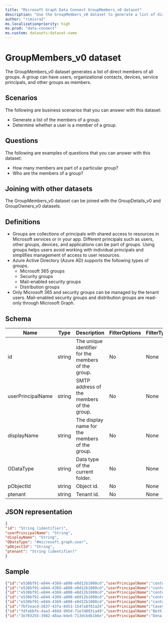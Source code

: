 ```yaml
---
title: "Microsoft Graph Data Connect GroupMembers_v0 dataset"
description: "Use the GroupMembers_v0 dataset to generate a list of direct members of all groups."
author: "rimisra2"
ms.localizationpriority: high
ms.prod: "data-connect"
ms.custom: datasets:dataset-name
---
```


# GroupMembers_v0 dataset

The GroupMembers_v0 dataset generates a list of direct members of all groups. A group can have users, organizational contacts, devices, service principals, and other groups as members.

## Scenarios

The following are business scenarios that you can answer with this dataset:

- Generate a list of the members of a group.
- Determine whether a user is a member of a group.

## Questions

The following are examples of questions that you can answer with this dataset:

- How many members are part of a particular group?
- Who are the members of a group?

## Joining with other datasets

The GroupMembers_v0 dataset can be joined with the GroupDetails_v0 and GroupOwners_v0 datasets.

## Definitions

- Groups are collections of principals with shared access to resources in Microsoft services or in your app. Different principals such as users, other groups, devices, and applications can be part of groups. Using groups helps users avoid working with individual principals and simplifies management of access to user resources.
- Azure Active Directory (Azure AD) supports the following types of groups.
  - Microsoft 365 groups
  - Security groups
  - Mail-enabled security groups
  - Distribution groups
- Only Microsoft 365 and security groups can be managed by the tenant users. Mail-enabled security groups and distribution groups are read-only through Microsoft Graph.

## Schema

| Name | Type | Description | FilterOptions | FilterType |
| ----------- | ----------- | ----------- | ----------- | ----------- |
| id |	string |	The unique identifier for the members of the group. |	No |	None |
| userPrincipalName |	string |	SMTP address of the members of the group. |	No |	None |
| displayName |	string |	The display name for the members of the group. |	No |	None |
| ODataType	| string |	Data type of the current folder. |	No |	None |
| pObjectId	| string |	Object id. |	No |	None |
| ptenant	| string |	Tenant id. |	No |	None |

## JSON representation

```json 
{
"id": "String (identifier)",
"userPrincipalName": "String",
"displayName": "String",
"ODataType": "#microsoft.graph.user",
"pObjectId": "String",
"ptenant": "String (identifier)"
}
```

## Sample 

```json 
{"id":"e530bf91-e844-4369-a808-e0d12b1008cd","userPrincipalName":"contosouser21@contosotest21.onmicrosoft.com","displayName":"FirstName LastName","ODataType":"#microsoft.graph.user","puser":"18960c5f-4e96-4331-afbb-aa2847a86aa9","ptenant":"8e56195d-f07c-44f0-8108-40e4352e3e74"}
{"id":"e530bf91-e844-4369-a808-e0d12b1008cd","userPrincipalName":"contosouser21@contosotest21.onmicrosoft.com","displayName":"FirstName LastName","ODataType":"#microsoft.graph.user","puser":"3fa22575-59ae-456a-8634-2950aa2070cc","ptenant":"8e56195d-f07c-44f0-8108-40e4352e3e74"}
{"id":"e530bf91-e844-4369-a808-e0d12b1008cd","userPrincipalName":"contosouser21@contosotest21.onmicrosoft.com","displayName":"FirstName LastName","ODataType":"#microsoft.graph.user","puser":"70e5cb7e-7d9f-43ad-a007-2267409b7ce4","ptenant":"8e56195d-f07c-44f0-8108-40e4352e3e74"}
{"id":"e530bf91-e844-4369-a808-e0d12b1008cd","userPrincipalName":"contosouser21@contosotest21.onmicrosoft.com","displayName":"FirstName LastName","ODataType":"#microsoft.graph.user","puser":"964dc001-843c-4939-82a5-03b5da3e5a93","ptenant":"8e56195d-f07c-44f0-8108-40e4352e3e74"}
{"id":"e530bf91-e844-4369-a808-e0d12b1008cd","userPrincipalName":"contosouser21@contosotest21.onmicrosoft.com","displayName":"FirstName LastName","ODataType":"#microsoft.graph.user","puser":"b5dca0c8-3d64-484e-8768-adda95bd2585","ptenant":"8e56195d-f07c-44f0-8108-40e4352e3e74"}
{"id":"7bf2eacd-2037-43fa-8453-1547a8f81a24","userPrincipalName":"Casey.West@contosotest21.onmicrosoft.com","displayName":"Casey West","ODataType":"#microsoft.graph.user","puser":"e30567fc-fcbf-47fe-b73e-c15489ca65b7","ptenant":"8e56195d-f07c-44f0-8108-40e4352e3e74"}
{"id":"fdfabbfe-daa3-466d-995d-71e7d0931a49","userPrincipalName":"Beth.Byers@contosotest21.onmicrosoft.com","displayName":"Beth Byers","ODataType":"#microsoft.graph.user","puser":"e30567fc-fcbf-47fe-b73e-c15489ca65b7","ptenant":"8e56195d-f07c-44f0-8108-40e4352e3e74"}
{"id":"3e703255-3982-48aa-b4e5-713dcbdb1b6e","userPrincipalName":"Dena.Castro@contosotest21.onmicrosoft.com","displayName":"Dena Castro","ODataType":"#microsoft.graph.user","puser":"e30567fc-fcbf-47fe-b73e-c15489ca65b7","ptenant":"8e56195d-f07c-44f0-8108-40e4352e3e74"}
```

